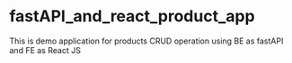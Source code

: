 # fastAPI_and_react_product_app
This is demo application for products CRUD operation using BE as fastAPI and FE as React JS

